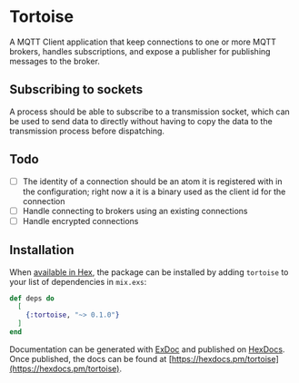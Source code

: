 # Tortoise

A MQTT Client application that keep connections to one or more MQTT
brokers, handles subscriptions, and expose a publisher for publishing
messages to the broker.


## Subscribing to sockets

A process should be able to subscribe to a transmission socket, which
can be used to send data to directly without having to copy the data
to the transmission process before dispatching.

## Todo

- [ ] The identity of a connection should be an atom it is registered
      with in the configuration; right now a it is a binary used as
      the client id for the connection
- [ ] Handle connecting to brokers using an existing connections
- [ ] Handle encrypted connections

## Installation

When [available in Hex](https://hex.pm/docs/publish), the package can
be installed by adding `tortoise` to your list of dependencies in
`mix.exs`:

```elixir
def deps do
  [
    {:tortoise, "~> 0.1.0"}
  ]
end
```

Documentation can be generated with [ExDoc](https://github.com/elixir-lang/ex_doc)
and published on [HexDocs](https://hexdocs.pm). Once published, the docs can
be found at [https://hexdocs.pm/tortoise](https://hexdocs.pm/tortoise).
